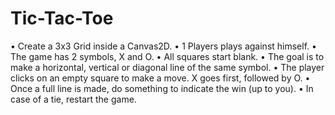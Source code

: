 # Tic-Tac-Toe

• Create a 3x3 Grid inside a Canvas2D.
• 1 Players plays against himself.
• The game has 2 symbols, X and O.
• All squares start blank.
• The goal is to make a horizontal, vertical or diagonal line of the same symbol.
• The player clicks on an empty square to make a move. X goes first, followed by O.
• Once a full line is made, do something to indicate the win (up to you).
• In case of a tie, restart the game.

